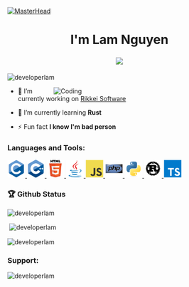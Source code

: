 [![MasterHead](https://mir-s3-cdn-cf.behance.net/project_modules/fs/54b6c068097599.5b50bca476b9b.gif)](https://rishavchanda.io)
<h1 align="center" color="#36BCF7FF">I'm Lam Nguyen</h1>


<h3 align="center" color="#36BCF7FF"><img src="https://readme-typing-svg.herokuapp.com?lines=I'm+a+Cyber+Security;I'm+a+Full+Stack+Developer"></h3>

<p align="left"> <img src="https://komarev.com/ghpvc/?username=developerlam&label=Profile%20views&color=0e75b6&style=flat" alt="developerlam" /> </p>
<img align="right" alt="Coding" width="400" src="https://th.bing.com/th/id/R.8d621f66f551b6a39072473d52280ff0?rik=8HAld68iAPTlzA&pid=ImgRaw&r=0">



- 🔭 I’m currently working on [Rikkei Software](https://rikkeisoft.com/)

- 🌱 I’m currently learning **Rust**

- ⚡ Fun fact **I know I'm bad person**


<h3 align="left">Languages and Tools:</h3>
<p align="left"> <a href="https://www.cprogramming.com/" target="_blank" rel="noreferrer"> <img src="https://raw.githubusercontent.com/devicons/devicon/master/icons/c/c-original.svg" alt="c" width="40" height="40"/> </a> <a href="https://www.w3schools.com/cpp/" target="_blank" rel="noreferrer"> <img src="https://raw.githubusercontent.com/devicons/devicon/master/icons/cplusplus/cplusplus-original.svg" alt="cplusplus" width="40" height="40"/> </a> <a href="https://www.w3.org/html/" target="_blank" rel="noreferrer"> <img src="https://raw.githubusercontent.com/devicons/devicon/master/icons/html5/html5-original-wordmark.svg" alt="html5" width="40" height="40"/> </a> <a href="https://www.java.com" target="_blank" rel="noreferrer"> <img src="https://raw.githubusercontent.com/devicons/devicon/master/icons/java/java-original.svg" alt="java" width="40" height="40"/> </a> <a href="https://developer.mozilla.org/en-US/docs/Web/JavaScript" target="_blank" rel="noreferrer"> <img src="https://raw.githubusercontent.com/devicons/devicon/master/icons/javascript/javascript-original.svg" alt="javascript" width="40" height="40"/> </a> <a href="https://www.php.net" target="_blank" rel="noreferrer"> <img src="https://raw.githubusercontent.com/devicons/devicon/master/icons/php/php-original.svg" alt="php" width="40" height="40"/> </a> <a href="https://www.python.org" target="_blank" rel="noreferrer"> <img src="https://raw.githubusercontent.com/devicons/devicon/master/icons/python/python-original.svg" alt="python" width="40" height="40"/> </a> <a href="https://www.rust-lang.org" target="_blank" rel="noreferrer"> <img src="https://raw.githubusercontent.com/devicons/devicon/master/icons/rust/rust-plain.svg" alt="rust" width="40" height="40"/> </a> <a href="https://www.typescriptlang.org/" target="_blank" rel="noreferrer"> <img src="https://raw.githubusercontent.com/devicons/devicon/master/icons/typescript/typescript-original.svg" alt="typescript" width="40" height="40"/> </a> </p>

<h3 align="left">🏆 Github Status</h3>


<p><img align="center" src="https://github-readme-stats.vercel.app/api/top-langs?username=developerlam&show_icons=true&locale=en&layout=compact" alt="developerlam" /></p>

<p>&nbsp;<img align="center" src="https://github-readme-stats.vercel.app/api?username=developerlam&show_icons=true&locale=en" alt="developerlam" /></p>

<p><img align="center" src="https://github-readme-streak-stats.herokuapp.com/?user=developerlam&" alt="developerlam" /></p>
<h3 align="left">Support:</h3>
<p><a href="https://www.buymeacoffee.com/developerlam"> <img align="left" src="https://cdn.buymeacoffee.com/buttons/v2/default-yellow.png" height="50" width="210" alt="developerlam" /></a></p><br><br>

